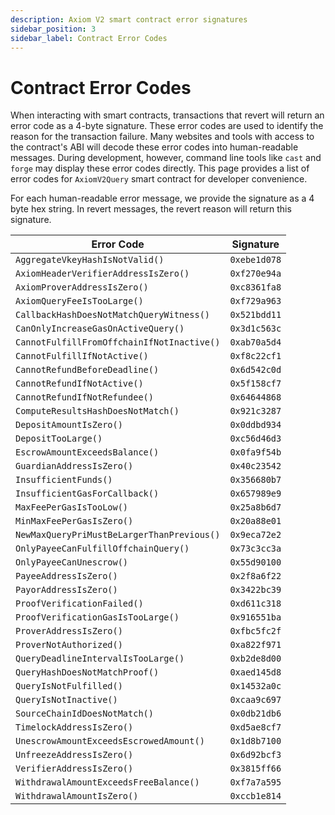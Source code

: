 ```yaml
---
description: Axiom V2 smart contract error signatures
sidebar_position: 3
sidebar_label: Contract Error Codes
---
```


# Contract Error Codes

When interacting with smart contracts, transactions that revert will return an error code as a 4-byte signature. These error codes are used to identify the reason for the transaction failure. Many websites and tools with access to the contract's ABI will decode these error codes into human-readable messages. During development, however, command line tools like `cast` and `forge` may display these error codes directly. This page provides a list of error codes for `AxiomV2Query` smart contract for developer convenience.

For each human-readable error message, we provide the signature as a 4 byte hex string. In revert messages, the revert reason will return this signature.

| Error Code                                 | Signature    |
| ------------------------------------------ | ------------ |
| `AggregateVkeyHashIsNotValid()`            | `0xebe1d078` |
| `AxiomHeaderVerifierAddressIsZero()`       | `0xf270e94a` |
| `AxiomProverAddressIsZero()`               | `0xc8361fa8` |
| `AxiomQueryFeeIsTooLarge()`                | `0xf729a963` |
| `CallbackHashDoesNotMatchQueryWitness()`   | `0x521bdd11` |
| `CanOnlyIncreaseGasOnActiveQuery()`        | `0x3d1c563c` |
| `CannotFulfillFromOffchainIfNotInactive()` | `0xab70a5d4` |
| `CannotFulfillIfNotActive()`               | `0xf8c22cf1` |
| `CannotRefundBeforeDeadline()`             | `0x6d542c0d` |
| `CannotRefundIfNotActive()`                | `0x5f158cf7` |
| `CannotRefundIfNotRefundee()`              | `0x64644868` |
| `ComputeResultsHashDoesNotMatch()`         | `0x921c3287` |
| `DepositAmountIsZero()`                    | `0x0ddbd934` |
| `DepositTooLarge()`                        | `0xc56d46d3` |
| `EscrowAmountExceedsBalance()`             | `0x0fa9f54b` |
| `GuardianAddressIsZero()`                  | `0x40c23542` |
| `InsufficientFunds()`                      | `0x356680b7` |
| `InsufficientGasForCallback()`             | `0x657989e9` |
| `MaxFeePerGasIsTooLow()`                   | `0x25a8b6d7` |
| `MinMaxFeePerGasIsZero()`                  | `0x20a88e01` |
| `NewMaxQueryPriMustBeLargerThanPrevious()` | `0x9eca72e2` |
| `OnlyPayeeCanFulfillOffchainQuery()`       | `0x73c3cc3a` |
| `OnlyPayeeCanUnescrow()`                   | `0x55d90100` |
| `PayeeAddressIsZero()`                     | `0x2f8a6f22` |
| `PayorAddressIsZero()`                     | `0x3422bc39` |
| `ProofVerificationFailed()`                | `0xd611c318` |
| `ProofVerificationGasIsTooLarge()`         | `0x916551ba` |
| `ProverAddressIsZero()`                    | `0xfbc5fc2f` |
| `ProverNotAuthorized()`                    | `0xa822f971` |
| `QueryDeadlineIntervalIsTooLarge()`        | `0xb2de8d00` |
| `QueryHashDoesNotMatchProof()`             | `0xaed145d8` |
| `QueryIsNotFulfilled()`                    | `0x14532a0c` |
| `QueryIsNotInactive()`                     | `0xcaa9c697` |
| `SourceChainIdDoesNotMatch()`              | `0x0db21db6` |
| `TimelockAddressIsZero()`                  | `0xd5ae8cf7` |
| `UnescrowAmountExceedsEscrowedAmount()`    | `0x1d8b7100` |
| `UnfreezeAddressIsZero()`                  | `0x6d92bcf3` |
| `VerifierAddressIsZero()`                  | `0x3815ff66` |
| `WithdrawalAmountExceedsFreeBalance()`     | `0xf7a7a595` |
| `WithdrawalAmountIsZero()`                 | `0xccb1e814` |

